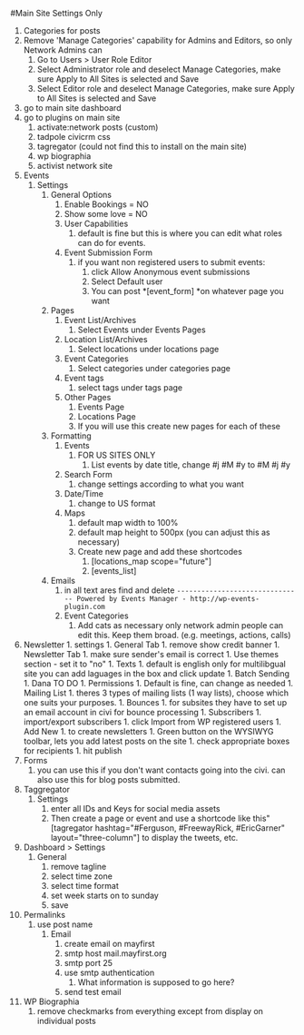 #Main Site Settings Only
1. Categories for posts
1. Remove 'Manage Categories' capability for Admins and Editors, so only Network Admins can
   1. Go to Users > User Role Editor
   1. Select Administrator role and deselect Manage Categories, make sure Apply to All Sites is selected and Save
   1. Select Editor role and deselect Manage Categories, make sure Apply to All Sites is selected and Save
1. go to main site dashboard
1. go to plugins on main site
   1. activate:network posts (custom)
   1. tadpole civicrm css
   1. tagregator (could not find this to install on the main site)
   1. wp biographia
   1. activist network site
1. Events
   1. Settings
      1. General Options
          1. Enable Bookings = NO
          1. Show some love = NO
          1. User Capabilities
               1. default is fine but this is where you can edit what roles can do for events.
          1. Event Submission Form
               1. if you want non registered users to submit events:
                  1. click Allow Anonymous event submissions
                  1. Select Default user
                  1. You can post  *[event\_form] *on whatever page you want
      1. Pages
           1. Event List/Archives
               1. Select Events under Events Pages
           1. Location List/Archives
               1. Select locations under locations page
           1. Event Categories
               1. Select categories under categories page
           1. Event tags
               1. select tags under tags page
           1. Other Pages
               1. Events Page 
               1. Locations Page
               1. If you will use this create new pages for each of these
      1. Formatting
           1. Events
               1. FOR US SITES ONLY 
                   1. List events by date title, change #j #M #y to #M #j #y
           1. Search Form
               1. change settings according to what you want
           1. Date/Time
               1. change to US format
           1. Maps
               1. default map width to 100%
               1. default map height to 500px (you can adjust this as necessary)
               1. Create new page and add these shortcodes
                   1. [locations\_map scope="future"]
                   1. [events\_list]
      1. Emails
           1. in all text ares find and delete `------------------------------- Powered by Events Manager - http://wp-events-plugin.com`
           1. Event Categories
               1. Add cats as necessary only network admin people can edit this. Keep them broad. (e.g. meetings, actions, calls)
1. Newsletter
       1. settings
           1. General Tab
               1. remove show credit banner
           1. Newsletter Tab
               1. make sure sender's email is correct
               1. Use themes section - set it to "no"
           1. Texts
               1. default is english only for multilibgual site you can add laguages in the box and click update
           1. Batch Sending
               1. Dana TO DO
           1. Permissions
               1. Default is fine, can change as needed
           1. Mailing List
               1. theres 3 types of mailing lists (1 way lists), choose which one suits your purposes.
           1. Bounces
               1. for subsites they have to set up an email account in civi for bounce processing
       1. Subscribers
           1. import/export subscribers
           1. click Import from WP registered users
       1. Add New
           1. to create newsletters
           1. Green button on the WYSIWYG toolbar, lets you add latest posts on the site
           1. check appropriate boxes for recipients
           1. hit publish
1. Forms
   1. you can use this if you don't want contacts going into the civi. can also use this for blog posts submitted.
1. Taggregator
   1. Settings
       1. enter all IDs and Keys for social media assets
       1. Then create a page or event and use a shortcode like this" [tagregator hashtag="#Ferguson, #FreewayRick, #EricGarner" layout="three-column"] to display the tweets, etc. 
1. Dashboard > Settings 
   1. General
       1. remove tagline
       1. select time zone
       1. select time format
       1. set week starts on to sunday
       1. save
1. Permalinks
   1. use post name
       1. Email
           1. create email on mayfirst 
           1. smtp host mail.mayfirst.org
           1. smtp port 25
           1. use smtp authentication
               1. What information is supposed to go here?
           1. send test email
1. WP Biographia
   1. remove checkmarks from everything except from display on individual posts
